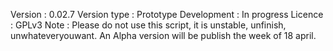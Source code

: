 Version : 0.02.7
Version type : Prototype
Development : In progress
Licence : GPLv3
Note : Please do not use this script, it is unstable, unfinish, unwhateveryouwant. An Alpha version will be publish the week of 18 april. 

